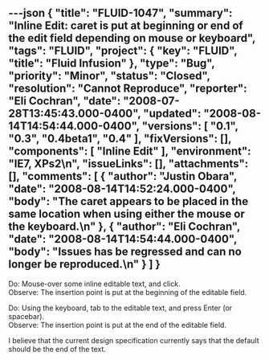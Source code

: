 ---json
{
  "title": "FLUID-1047",
  "summary": "Inline Edit: caret is put at beginning or end of the edit field depending on mouse or keyboard",
  "tags": "FLUID",
  "project": {
    "key": "FLUID",
    "title": "Fluid Infusion"
  },
  "type": "Bug",
  "priority": "Minor",
  "status": "Closed",
  "resolution": "Cannot Reproduce",
  "reporter": "Eli Cochran",
  "date": "2008-07-28T13:45:43.000-0400",
  "updated": "2008-08-14T14:54:44.000-0400",
  "versions": [
    "0.1",
    "0.3",
    "0.4beta1",
    "0.4"
  ],
  "fixVersions": [],
  "components": [
    "Inline Edit"
  ],
  "environment": "IE7, XPs2\n",
  "issueLinks": [],
  "attachments": [],
  "comments": [
    {
      "author": "Justin Obara",
      "date": "2008-08-14T14:52:24.000-0400",
      "body": "The caret appears to be placed in the same location when using either the mouse or the keyboard.\n"
    },
    {
      "author": "Eli Cochran",
      "date": "2008-08-14T14:54:44.000-0400",
      "body": "Issues has be regressed and can no longer be reproduced.\n"
    }
  ]
}
---
Do: Mouse-over some inline editable text, and click.\
Observe: The insertion point is put at the beginning of the editable field.

Do: Using the keyboard, tab to the editable text, and press Enter (or spacebar).\
Observe: The insertion point is put at the end of the editable field.

I believe that the current design specification currently says that the default should be the end of the text.

        